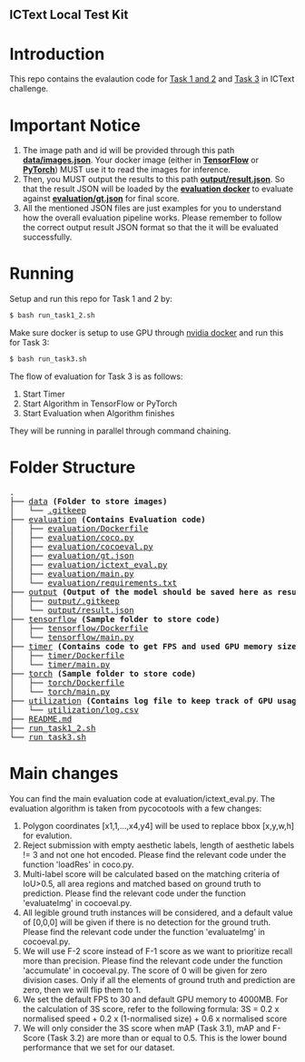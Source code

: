 ICText Local Test Kit
---

# Introduction
This repo contains the evalaution code for [Task 1 and 2](https://eval.ai/web/challenges/challenge-page/756) and [Task 3](https://eval.ai/web/challenges/challenge-page/757) in ICText challenge.

# Important Notice
1. The image path and id will be provided through this path <a href="data/images.json"><b>data/images.json</b></a>. Your docker image (either in <a href="tensorflow/"><b>TensorFlow</b></a> or <a href="torch/"><b>PyTorch</b></a>) MUST use it to read the images for inference.
2. Then, you MUST output the results to this path <a href="output/result.json"><b>output/result.json</b></a>. So that the result JSON will be loaded by the <a href="evaluation/"><b>evaluation docker</b></a> to evaluate against <a href="evaluation/gt.json"><b>evaluation/gt.json</b></a> for final score.
3. All the mentioned JSON files are just examples for you to understand how the overall evaluation pipeline works. Please remember to follow the correct output result JSON format so that the it will be evaluated successfully.

# Running
Setup and run this repo for Task 1 and 2 by:
```sh
$ bash run_task1_2.sh
```

Make sure docker is setup to use GPU through [nvidia docker](https://github.com/NVIDIA/nvidia-docker) and run this for Task 3:
```sh
$ bash run_task3.sh
```

The flow of evaluation for Task 3 is as follows:
1. Start Timer
2. Start Algorithm in TensorFlow or PyTorch
3. Start Evaluation when Algorithm finishes 

They will be running in parallel through command chaining.

# Folder Structure
<pre>
.
├── <a href="data">data</a> <b>(Folder to store images)</b>
│   └── <a href="data/.gitkeep">.gitkeep</a>
├── <a href="evaluation">evaluation</a> <b>(Contains Evaluation code)</b>
│   ├── <a href="evaluation/Dockerfile">evaluation/Dockerfile</a>
│   ├── <a href="evaluation/coco.py">evaluation/coco.py</a>
│   ├── <a href="evaluation/cocoeval.py">evaluation/cocoeval.py</a>
│   ├── <a href="evaluation/gt.json">evaluation/gt.json</a>
│   ├── <a href="evaluation/ictext_eval.py">evaluation/ictext_eval.py</a>
│   ├── <a href="evaluation/main.py">evaluation/main.py</a>
│   └── <a href="evaluation/requirements.txt">evaluation/requirements.txt</a>
├── <a href="output">output</a> <b>(Output of the model should be saved here as result.json)</b>
│   ├── <a href="output/.gitkeep">output/.gitkeep</a>
│   └── <a href="output/result.json">output/result.json</a>
├── <a href="tensorflow">tensorflow</a> <b>(Sample folder to store code)</b>
│   ├── <a href="tensorflow/Dockerfile">tensorflow/Dockerfile</a>
│   └── <a href="tensorflow/main.py">tensorflow/main.py</a>
├── <a href="timer">timer</a> <b>(Contains code to get FPS and used GPU memory size for task 3 evaluation)</b>
│   ├── <a href="timer/Dockerfile">timer/Dockerfile</a>
│   └── <a href="timer/main.py">timer/main.py</a>
├── <a href="torch">torch</a> <b>(Sample folder to store code)</b>
│   ├── <a href="torch/Dockerfile">torch/Dockerfile</a>
│   └── <a href="torch/main.py">torch/main.py</a>
├── <a href="utilization">utilization</a> <b>(Contains log file to keep track of GPU usage every seconds)</b>
│   └── <a href="utilization/log.csv">utilization/log.csv</a>
├── <a href="README.md">README.md</a>
├── <a href="run_task1_2.sh">run_task1_2.sh</a>
└── <a href="run_task3.sh">run_task3.sh</a>
</pre>

# Main changes
You can find the main evaluation code at evaluation/ictext_eval.py. The evaluation algorithm is taken from pycocotools with a few changes:
1. Polygon coordinates [x1,1,...,x4,y4] will be used to replace bbox [x,y,w,h] for evalution.
2. Reject submission with empty aesthetic labels, length of aesthetic labels != 3 and not one hot encoded. Please find the relevant code under the function 'loadRes' in coco.py.
3. Multi-label score will be calculated based on the matching criteria of IoU>0.5, all area regions and matched based on ground truth to prediction. Please find the relevant code under the function 'evaluateImg' in cocoeval.py.
4. All legible ground truth instances will be considered, and a default value of [0,0,0] will be given if there is no detection for the ground truth. Please find the relevant code under the function 'evaluateImg' in cocoeval.py.
5. We will use F-2 score instead of F-1 score as we want to prioritize recall more than precision. Please find the relevant code under the function 'accumulate' in cocoeval.py. The score of 0 will be given for zero division cases. Only if all the elements of ground truth and prediction are zero, then we will flip them to 1.
6. We set the default FPS to 30 and default GPU memory to 4000MB. For the calculation of 3S score, refer to the following formula:
3S = 0.2 x normalised speed + 0.2 x (1-normalised size) + 0.6 x normalised score
7. We will only consider the 3S score when mAP (Task 3.1), mAP and F-Score (Task 3.2) are more than or equal to 0.5. This is the lower bound performance that we set for our dataset.
